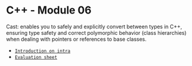 # C++ - Module 06
Cast: enables you to safely and explicitly convert between types in C++, ensuring type safety and correct polymorphic behavior (class hierarchies) when dealing with pointers or references to base classes. <br>
- [`Introduction on intra`](https://elearning.intra.42.fr/notions/piscine-c-d06-casts/subnotions)
- [`Evaluation sheet`](https://42evals.me/Cursus/CPP06/)
